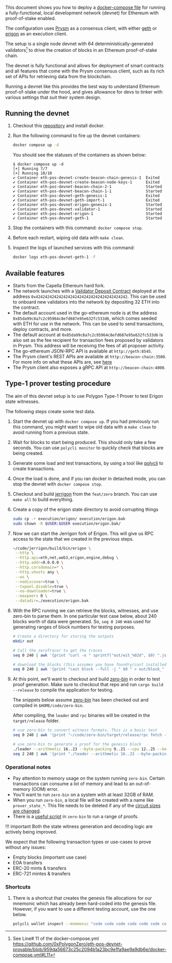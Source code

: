 This document shows you how to deploy a [docker-compose file](https://github.com/0xPolygonZero/eth-pos-devnet-provable/blob/959da56673c25c2094b1a23bc9e1fa9ae9a9db6e/docker-compose.yml) for running a fully-functional, local development network (devnet) for Ethereum with proof-of-stake enabled.

The configuration uses [Prysm](https://github.com/prysmaticlabs/prysm) as a consensus client, with either [geth](https://github.com/ethereum/go-ethereum) or [erigon](https://github.com/ledgerwatch/erigon) as an execution client.

<!-- **It starts from proof-of-stake** and does not go through the Ethereum merge. -->

The setup is a single node devnet with 64 deterministically-generated validators[^1] to drive the creation of blocks in an Ethereum proof-of-stake chain.

The devnet is fully functional and allows for deployment of smart contracts and all features that come with the Prysm consensus client, such as its rich set of APIs for retrieving data from the blockchain.

Running a devnet like this provides the best way to understand Ethereum proof-of-stake under the hood, and gives allowance for devs to tinker with various settings that suit their system design.

## Running the devnet

1. Checkout this [repository](https://github.com/0xPolygonZero/eth-pos-devnet-provable/tree/344fff4ee1032a0b095ab0c8d757e0ede72da156) and install docker. 

2. Run the following command to fire up the devnet containers:

    ``` bash
    docker compose up -d
    ```

    You should see the statuses of the containers as shown below:

    ``` example
    $ docker compose up -d
    [+] Running 7/7
    [+] Running 10/10
    ✔ Container eth-pos-devnet-create-beacon-chain-genesis-1  Exited
    ✔ Container eth-pos-devnet-create-beacon-node-keys-1      Exited
    ✔ Container eth-pos-devnet-beacon-chain-2-1               Started
    ✔ Container eth-pos-devnet-beacon-chain-1-1               Started
    ✔ Container eth-pos-devnet-geth-genesis-1                 Exited
    ✔ Container eth-pos-devnet-geth-import-1                  Exited
    ✔ Container eth-pos-devnet-erigon-genesis-1               Started
    ✔ Container eth-pos-devnet-validator-1                    Started
    ✔ Container eth-pos-devnet-erigon-1                       Started
    ✔ Container eth-pos-devnet-geth-1                         Started
    ```

3. Stop the containers with this command: `docker compose stop`.

4. Before each restart, wiping old data with `make clean`.

5. Inspect the logs of launched services with this command:

    ``` bash
    docker logs eth-pos-devnet-geth-1 -f
    ```

## Available features

-   Starts from the Capella Ethereum hard fork.
-   The network launches with a [Validator Deposit Contract](https://github.com/ethereum/consensus-specs/blob/dev/solidity_deposit_contract/deposit_contract.sol) deployed at the address `0x4242424242424242424242424242424242424242`. This can be used to onboard new validators into the network by depositing 32 ETH into the contract.
-   The default account used in the go-ethereum node is at the address `0x85da99c8a7c2c95964c8efd687e95e632fc533d6`, which comes seeded with ETH for use in the network. This can be used to send transactions, deploy contracts, and more.
-   The default account at `0x85da99c8a7c2c95964c8efd687e95e632fc533d6` is also set as the fee recipient for transaction fees proposed by validators in Prysm. This address will be receiving the fees of all proposer activity.
-   The go-ethereum JSON-RPC API is available at `http://geth:8545`.
-   The Prysm client's REST APIs are available at `http://beacon-chain:3500`. For more info on what these APIs are, see [here](https://ethereum.github.io/beacon-APIs/)
-   The Prysm client also exposes a gRPC API at `http://beacon-chain:4000`.

## Type-1 prover testing procedure

The aim of this devnet setup is to use Polygon Type-1 Prover to test Erigon state witnesses.

The following steps create some test data.

1. Start the devnet up with `docker compose up`. If you had previously run this command, you might want to wipe old data with a `make clean` to avoid running from a previous state.
2. Wait for blocks to start being produced. This should only take a few seconds. You can use `polycli monitor` to quickly check that blocks are being created.
3. Generate some load and test transactions, by using a tool like [polycli](https://github.com/maticnetwork/polygon-cli/blob/main/doc/polycli_loadtest.md) to create transactions.
4. Once the load is done, and if you ran docker in detached mode, you can stop the devnet with `docker compose stop`.
5. Checkout and build [jerrigon](https://github.com/0xPolygonZero/erigon/tree/feat/zero) from the `feat/zero` branch. You can use `make all` to build everything.
6. Create a copy of the erigon state directory to avoid corrupting things

    ```bash
    sudo cp -r execution/erigon/ execution/erigon.bak
    sudo chown -R $USER:$USER execution/erigon.bak/
    ```

7. Now we can start the Jerrigon fork of Erigon. This will give us RPC access to the state that we created in the previous steps.

    ```bash
    ~/code/jerrigon/build/bin/erigon \
     --http \
     --http.api=eth,net,web3,erigon,engine,debug \
     --http.addr=0.0.0.0 \
     --http.corsdomain=* \
     --http.vhosts any \
     --ws \
     --nodiscover=true \
     --txpool.disable=true \
     --no-downloader=true \
     --maxpeers 0 \
     --datadir=./execution/erigon.bak
    ```

8. With the RPC running we can retrieve the blocks, witnesses, and use zero-bin to parse them. 
    In one particular test case below, about 240 blocks worth of data were generated.
    So, `seq 0 240` was used for generating ranges of block numbers for testing purposes.

    ``` bash
    # Create a directory for storing the outputs
    mkdir out

    # Call the zeroTracer to get the traces
    seq 0 240 | awk '{print "curl -o " sprintf("out/wit_%02d", $0) ".json -H '"'"'Content-Type: application/json'"'"' -d '"'"'{\"method\":\"debug_traceBlockByNumber\",\"params\":[\"" sprintf("0x%X", $0) "\", {\"tracer\": \"zeroTracer\"}],\"id\":1,\"jsonrpc\":\"2.0\"}'"'"' http://127.0.0.1:8545"}' | bash

    # download the blocks (this assumes you have foundry/cast installed)
    seq 0 240 | awk '{print "cast block --full -j " $0 " > out/block_" sprintf("%02d", $0) ".json"}' | bash
    ```

9. At this point, we'll want to checkout and build [zero-bin](https://github.com/0xPolygonZero/zero-bin) in order to test proof generation.
    Make sure to checkout that repo and run `cargo build --release` to compile the application for testing.

    The snippets below assume [zero-bin](https://github.com/0xPolygonZero/zero-bin) has been checked out and compiled in `$HOME/code/zero-bin`.

    After compiling, the `leader` and `rpc` binaries will be created in the `target/release` folder.

    ``` bash
    # use zero-bin to convert witness formats. This is a basic test
    seq 0 240 | awk '{print "~/code/zero-bin/target/release/rpc fetch --rpc-url http://127.0.0.1:8545 --block-number " $0 " > " sprintf("out/zero_%02d", $0) ".json" }' | bash

    # use zero-bin to generate a proof for the genesis block
    ./leader --arithmetic 16..23 --byte-packing 9..21 --cpu 12..25 --keccak 14..20 --keccak-sponge 9..15 --logic 12..18 --memory 17..28 --runtime in-memory -n 1 jerigon --rpc-url http://127.0.0.1:8545 --block-number 1 --proof-output-path 1.json 
    seq 2 240 | awk '{print "./leader --arithmetic 16..23 --byte-packing 9..21 --cpu 12..25 --keccak 14..20 --keccak-sponge 9..15 --logic 12..18 --memory 17..28  --runtime in-memory -n 4 jerigon --rpc-url http://127.0.0.1:8545 --block-number " $1 " --proof-output-path " $1 ".json --previous-proof " ($1 - 1) ".json"}'
    ```

### Operational notes

- Pay attention to memory usage on the system running `zero-bin`. Certain transactions can consume a lot of memory and lead to an out-of-memory (OOM) error.
- You'll want to run `zero-bin` on a system with at least 32GB of RAM.
- When you run `zero-bin`, a local file will be created with a name like `prover_state_*`. This file needs to be deleted if any of the [circuit sizes are changed](https://github.com/0xPolygonZero/zero-bin#leader-usage).
- There is a [useful script](https://github.com/0xPolygonZero/zero-bin/blob/assorted_fixes/tools/prove_blocks.sh) in `zero-bin` to run a range of proofs.

!!! important
    Both the state witness generation and decoding logic are actively being improved. 

We expect that the following transaction types or use-cases to prove without any issues:

- Empty blocks (important use case)
- EOA transfers
- ERC-20 mints & transfers
- ERC-721 mintes & transfers

### Shortcuts

1. There is a shortcut that creates the genesis file allocations for our mnemonic which has already been hard-coded into the genesis file. However, if you want to use a different testing account, use the one below.

    ``` bash
    polycli wallet inspect --mnemonic "code code code code code code code code code code code quality" | jq '.Addresses[] | {"key": .ETHAddress, "value": { "balance": "0x21e19e0c9bab2400000"}}' | jq -s 'from_entries'
    ```

[^1]: See Line# 11 of the docker-compose.yml https://github.com/0xPolygonZero/eth-pos-devnet-provable/blob/959da56673c25c2094b1a23bc9e1fa9ae9a9db6e/docker-compose.yml#L11 